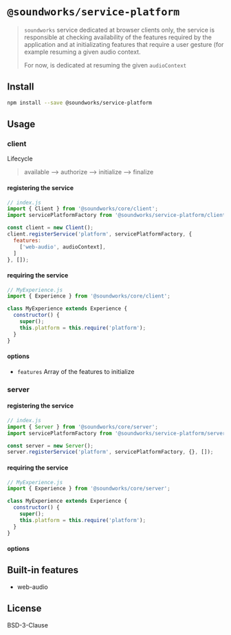 # `@soundworks/service-platform`

> `soundworks` service dedicated at browser clients only, the service is 
> responsible at checking availability of the features required by the 
> application and at initializating features that require a user gesture (for 
> example resuming a given audio context.
> 
> For now, is dedicated at resuming the given `audioContext`

## Install

```sh
npm install --save @soundworks/service-platform
```

## Usage

### client

Lifecycle
> available --> authorize --> initialize --> finalize

#### registering the service

```js
// index.js
import { Client } from '@soundworks/core/client';
import servicePlatformFactory from '@soundworks/service-platform/client';

const client = new Client();
client.registerService('platform', servicePlatformFactory, {
  features: 
    ['web-audio', audioContext],
  ]
}, []);
```

#### requiring the service 

```js
// MyExperience.js
import { Experience } from '@soundworks/core/client';

class MyExperience extends Experience {
  constructor() {
    super();
    this.platform = this.require('platform');
  }
}
```

#### options

- `features` Array of the features to initialize

### server

#### registering the service

```js
// index.js
import { Server } from '@soundworks/core/server';
import servicePlatformFactory from '@soundworks/service-platform/server';

const server = new Server();
server.registerService('platform', servicePlatformFactory, {}, []);
```

#### requiring the service 

```js
// MyExperience.js
import { Experience } from '@soundworks/core/server';

class MyExperience extends Experience {
  constructor() {
    super();
    this.platform = this.require('platform');
  }
}
```

#### options

## Built-in features

- web-audio
<!-- - fullscreen 
<!-- - public-browsing -->

## License

BSD-3-Clause
